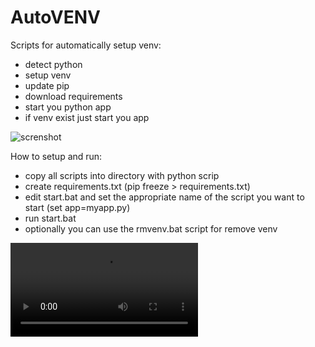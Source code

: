 # AutoVENV
Scripts for automatically setup venv:

- detect python
- setup venv
- update pip
- download requirements
- start you python app
- if venv exist just start you app

<img src="https://github.com/morgor/AutoVENV/blob/main/screenshot.png" alt="screnshot">

How to setup and run:
- copy all scripts into directory with python scrip
- create requirements.txt (pip freeze > requirements.txt)
- edit start.bat and set the appropriate name of the script you want to start (set app=myapp.py)
- run start.bat
- optionally you can use the rmvenv.bat script for remove venv

<video controls><source src="https://github.com/morgor/AutoVENV/blob/main/demo_autovenv.mp4" type="video/mp4">
Your browser does not support the video tag.</video> 
